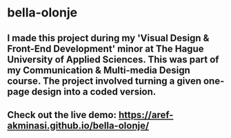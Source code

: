 # bella-olonje
## I made this project during my 'Visual Design & Front-End Development' minor at The Hague University of Applied Sciences. This was part of my Communication & Multi-media Design course. The project involved turning a given one-page design into a coded version.
## Check out the live demo: https://aref-akminasi.github.io/bella-olonje/ 

